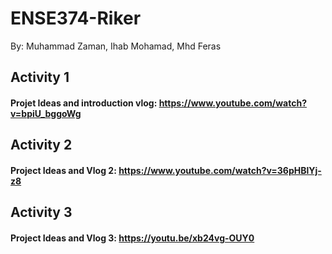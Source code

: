 # ENSE374-Riker

By: 
Muhammad Zaman, Ihab Mohamad, Mhd Feras

## Activity 1

#### Projet Ideas and introduction vlog: https://www.youtube.com/watch?v=bpiU_bggoWg

## Activity 2

#### Project Ideas and Vlog 2: https://www.youtube.com/watch?v=36pHBlYj-z8

## Activity 3

#### Project Ideas and Vlog 3: https://youtu.be/xb24vg-OUY0
